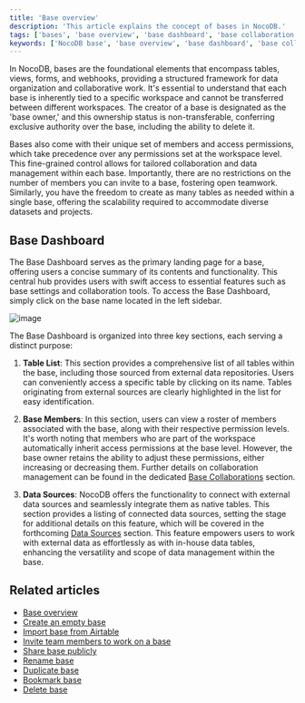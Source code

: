 ```yaml
---
title: 'Base overview'
description: 'This article explains the concept of bases in NocoDB.'
tags: ['bases', 'base overview', 'base dashboard', 'base collaboration', 'base actions', 'delete base']
keywords: ['NocoDB base', 'base overview', 'base dashboard', 'base collaboration', 'base actions', 'delete base', 'base management', 'base administration', 'base settings', 'base organization']
---
```


In NocoDB, bases are the foundational elements that encompass tables, views, forms, and webhooks, 
providing a structured framework for data organization and collaborative work. 
It's essential to understand that each base is inherently tied to a specific workspace and cannot be transferred between different workspaces. 
The creator of a base is designated as the 'base owner,' and this ownership status is non-transferable, conferring exclusive authority over the base, 
including the ability to delete it.

Bases also come with their unique set of members and access permissions, which take precedence over any permissions set at the workspace level. This fine-grained control allows for tailored collaboration and data management within each base. Importantly, there are no restrictions on the number of members you can invite to a base, fostering open teamwork. Similarly, you have the freedom to create as many tables as needed within a single base, offering the scalability required to accommodate diverse datasets and projects. 

[//]: # (Bases are the core building blocks of NocoDB. A base is a collection of tables, views, forms, reports, dashboards, and automations. You can create multiple bases to organize your data and members. Some of the key points to note about bases are:)
[//]: # (- A base can be a part of only one workspace & cannot be moved between workspaces.)
[//]: # (- Creator of a base is the `base owner`. There can be only one `base owner` &#40;non-transferable&#41;.)
[//]: # (- Only base owner has the authority to delete a base.)
[//]: # (- Each base has its own set of members and access permissions.)
[//]: # (- Member permissions at base level carry higher precedence than workspace level permissions.)
[//]: # (- There is no limit to the number of members you can invite to your base.)
[//]: # (- There is no limit to the number of tables you can create within a base.)

## Base Dashboard

The Base Dashboard serves as the primary landing page for a base, offering users a concise summary of its contents and functionality. This central hub provides users with swift access to essential features such as base settings and collaboration tools. To access the Base Dashboard, simply click on the base name located in the left sidebar. 

![image](/img/v2/base-dashboard.png)

The Base Dashboard is organized into three key sections, each serving a distinct purpose:

1. **Table List**: This section provides a comprehensive list of all tables within the base, including those sourced from external data repositories. Users can conveniently access a specific table by clicking on its name. Tables originating from external sources are clearly highlighted in the list for easy identification.

2. **Base Members**: In this section, users can view a roster of members associated with the base, along with their respective permission levels. It's worth noting that members who are part of the workspace automatically inherit access permissions at the base level. However, the base owner retains the ability to adjust these permissions, either increasing or decreasing them. Further details on collaboration management can be found in the dedicated [Base Collaborations](base-collaboration) section.

3. **Data Sources**: NocoDB offers the functionality to connect with external data sources and seamlessly integrate them as native tables. This section provides a listing of connected data sources, setting the stage for additional details on this feature, which will be covered in the forthcoming [Data Sources](/data-source/data-source-overview) section. This feature empowers users to work with external data as effortlessly as with in-house data tables, enhancing the versatility and scope of data management within the base.


[//]: # (Base dashboard has the following sections:)
[//]: # (### Table List)
[//]: # (List of tables in the base. Click on the table name to open the table. A base can consist of tables residing in external data sources as well. They are highlighted accordingly in the table list. )
[//]: # (### Base Members)
[//]: # (List of members in the base along with their current permission levels. Workspace members inherit their access permissions to the base. Base owner can modify the permissions of members at base level &#40;either bump up or bump down&#41;. Additional details will be dealt with in section [Base Collaborations]&#40;/docs/040.bases/075.base-collaboration.md&#41;.)
[//]: # (### Data Sources)
[//]: # (NocoDB allows you to connect to external data sources & work with them as if they are native tables. List of connected data sources are listed here. Additional details will be dealt with in section [Data Sources]&#40;/docs/050.data-sources/010.data-sources-overview.md&#41;.)

## Related articles
- [Base overview](/bases/base-overview)
- [Create an empty base](/bases/create-base)
- [Import base from Airtable](/bases/import-base-from-airtable)
- [Invite team members to work on a base](/bases/base-collaboration)
- [Share base publicly](/bases/share-base)
- [Rename base](/bases/actions-on-base#rename-base)
- [Duplicate base](/bases/actions-on-base#duplicate-base)
- [Bookmark base](/bases/actions-on-base#star-base)
- [Delete base](/bases/actions-on-base#delete-base)

